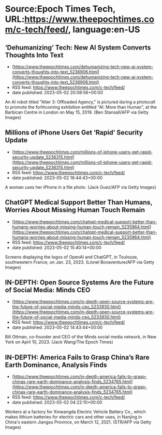 # Source:Epoch Times Tech, URL:https://www.theepochtimes.com/c-tech/feed/, language:en-US

## ‘Dehumanizing’ Tech: New AI System Converts Thoughts Into Text
 - [https://www.theepochtimes.com/dehumanizing-tech-new-ai-system-converts-thoughts-into-text_5236906.html](https://www.theepochtimes.com/dehumanizing-tech-new-ai-system-converts-thoughts-into-text_5236906.html)
 - RSS feed: https://www.theepochtimes.com/c-tech/feed/
 - date published: 2023-05-02 20:08:56+00:00

An AI robot titled "Alter 3: Offloaded Agency," is pictured during a photocall to promote the forthcoming exhibition entitled "AI: More than Human", at the Barbican Centre in London on May 15, 2019. (Ben Stansall/AFP via Getty Images)

## Millions of iPhone Users Get ‘Rapid’ Security Update
 - [https://www.theepochtimes.com/millions-of-iphone-users-get-rapid-security-update_5236315.html](https://www.theepochtimes.com/millions-of-iphone-users-get-rapid-security-update_5236315.html)
 - RSS feed: https://www.theepochtimes.com/c-tech/feed/
 - date published: 2023-05-02 16:44:43+00:00

A woman uses her iPhone in a file photo. (Jack Guez/AFP via Getty Images)

## ChatGPT Medical Support Better Than Humans, Worries About Missing Human Touch Remain
 - [https://www.theepochtimes.com/chatgpt-medical-support-better-than-humans-worries-about-missing-human-touch-remain_5235964.html](https://www.theepochtimes.com/chatgpt-medical-support-better-than-humans-worries-about-missing-human-touch-remain_5235964.html)
 - RSS feed: https://www.theepochtimes.com/c-tech/feed/
 - date published: 2023-05-02 15:40:14+00:00

Screens displaying the logos of OpenAI and ChatGPT, in Toulouse, southwestern France, on Jan. 23, 2023. (Lionel Bonaventure/AFP via Getty Images)

## IN-DEPTH: Open Source Systems Are the Future of Social Media: Minds CEO
 - [https://www.theepochtimes.com/in-depth-open-source-systems-are-the-future-of-social-media-minds-ceo_5233930.html](https://www.theepochtimes.com/in-depth-open-source-systems-are-the-future-of-social-media-minds-ceo_5233930.html)
 - RSS feed: https://www.theepochtimes.com/c-tech/feed/
 - date published: 2023-05-02 14:43:44+00:00

Bill Ottman, co-founder and CEO of the Minds social media network, in New York on April 10, 2023. (Jack Wang/The Epoch Times)

## IN-DEPTH: America Fails to Grasp China’s Rare Earth Dominance, Analysis Finds
 - [https://www.theepochtimes.com/in-depth-america-fails-to-grasp-chinas-rare-earth-dominance-analysis-finds_5234765.html](https://www.theepochtimes.com/in-depth-america-fails-to-grasp-chinas-rare-earth-dominance-analysis-finds_5234765.html)
 - RSS feed: https://www.theepochtimes.com/c-tech/feed/
 - date published: 2023-05-02 04:22:10+00:00

Workers at a factory for Xinwangda Electric Vehicle Battery Co., which makes lithium batteries for electric cars and other uses, in Nanjing in China's eastern Jiangsu Province, on March 12, 2021. (STR/AFP via Getty Images)

